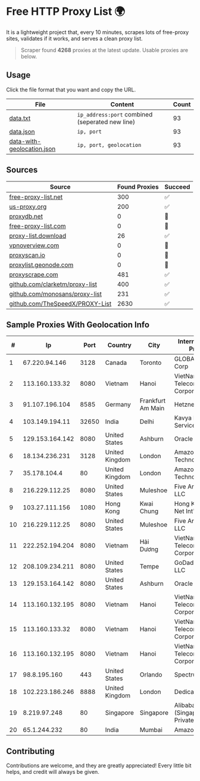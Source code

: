 
# Free HTTP Proxy List 🌍

It is a lightweight project that, every 10 minutes, scrapes lots of free-proxy sites, validates if it works, and serves a clean proxy list.


> Scraper found **4268** proxies at the latest update. Usable proxies are below.

## Usage

Click the file format that you want and copy the URL.


|File|Content|Count|
|----|-------|-----|
|[data.txt](https://raw.githubusercontent.com/themiralay/Proxy-List-World/master/data.txt)|`ip_address:port` combined (seperated new line)|93|
|[data.json](https://raw.githubusercontent.com/themiralay/Proxy-List-World/master/data.json)|`ip, port`|93|
|[data-with-geolocation.json](https://raw.githubusercontent.com/themiralay/Proxy-List-World/master/data-with-geolocation.json)|`ip, port, geolocation`|93|

## Sources

|Source|Found Proxies|Succeed|
|------|-------------|-------|
|[free-proxy-list.net](https://free-proxy-list.net)|300|✅|
|[us-proxy.org](https://www.us-proxy.org)|200|✅|
|[proxydb.net](http://proxydb.net)|0|🚫|
|[free-proxy-list.com](https://free-proxy-list.com/?page=&port=&type%5B%5D=http&type%5B%5D=https&up_time=0&search=Search)|0|🚫|
|[proxy-list.download](https://www.proxy-list.download/HTTP)|26|✅|
|[vpnoverview.com](https://vpnoverview.com/privacy/anonymous-browsing/free-proxy-servers)|0|🚫|
|[proxyscan.io](https://www.proxyscan.io)|0|🚫|
|[proxylist.geonode.com](https://proxylist.geonode.com/api/proxy-list?limit=300&page=1&sort_by=lastChecked&sort_type=desc&protocols=http,https)|0|🚫|
|[proxyscrape.com](https://api.proxyscrape.com/v2/?request=displayproxies&protocol=http&timeout=10000&country=all&ssl=all&anonymity=all)|481|✅|
|[github.com/clarketm/proxy-list](https://raw.githubusercontent.com/clarketm/proxy-list/master/proxy-list-raw.txt)|400|✅|
|[github.com/monosans/proxy-list](https://raw.githubusercontent.com/monosans/proxy-list/main/proxies/http.txt)|231|✅|
|[github.com/TheSpeedX/PROXY-List](https://raw.githubusercontent.com/TheSpeedX/PROXY-List/master/http.txt)|2630|✅|


## Sample Proxies With Geolocation Info

|#|Ip|Port|Country|City|Internet Service Provider|
|-|--|----|-------|----|-------------------------|
|1|67.220.94.146|3128|Canada|Toronto|GLOBALTELEHOST Corp|
|2|113.160.133.32|8080|Vietnam|Hanoi|VietNam Post and Telecom Corporation|
|3|91.107.196.104|8585|Germany|Frankfurt Am Main|Hetzner Online AG|
|4|103.149.194.11|32650|India|Delhi|Kavya Internet Services Pvt Ltd|
|5|129.153.164.142|8080|United States|Ashburn|Oracle Corporation|
|6|18.134.236.231|3128|United Kingdom|London|Amazon Technologies Inc.|
|7|35.178.104.4|80|United Kingdom|London|Amazon Technologies Inc.|
|8|216.229.112.25|8080|United States|Muleshoe|Five Area Systems, LLC|
|9|103.27.111.156|1080|Hong Kong|Kwai Chung|Hong Kong San Ai Net Int'l Limited|
|10|216.229.112.25|8080|United States|Muleshoe|Five Area Systems, LLC|
|11|222.252.194.204|8080|Vietnam|Hải Dương|VietNam Post and Telecom Corporation|
|12|208.109.234.211|8080|United States|Tempe|GoDaddy.com, LLC|
|13|129.153.164.142|8080|United States|Ashburn|Oracle Corporation|
|14|113.160.132.195|8080|Vietnam|Hanoi|VietNam Post and Telecom Corporation|
|15|113.160.133.32|8080|Vietnam|Hanoi|VietNam Post and Telecom Corporation|
|16|113.160.132.195|8080|Vietnam|Hanoi|VietNam Post and Telecom Corporation|
|17|98.8.195.160|443|United States|Orlando|Spectrum|
|18|102.223.186.246|8888|United Kingdom|London|Dedicated Servers|
|19|8.219.97.248|80|Singapore|Singapore|Alibaba Cloud (Singapore) Private Limited|
|20|65.1.244.232|80|India|Mumbai|Amazon.com|



## Contributing

Contributions are welcome, and they are greatly appreciated! Every
little bit helps, and credit will always be given.

